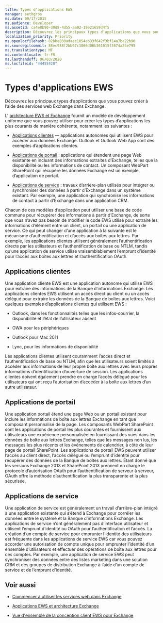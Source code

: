 ```yaml
---
title: Types d'applications EWS
manager: sethgros
ms.date: 09/17/2015
ms.audience: Developer
ms.assetid: ca4e8b90-d0d8-4d55-aa92-19e21659d4f5
description: Découvrez les principaux types d’applications que vous pouvez créer à l’aide des services web Exchange dans Exchange.
localization_priority: Priority
ms.openlocfilehash: 02bbe039adaec1054ab33f642f3bf14a7ba22b90
ms.sourcegitcommit: 88ec988f2bb67c1866d06b361615f3674a24e795
ms.translationtype: MT
ms.contentlocale: fr-FR
ms.lasthandoff: 06/03/2020
ms.locfileid: "44455428"
---
```

# <a name="ews-application-types"></a>Types d'applications EWS

Découvrez les principaux types d’applications que vous pouvez créer à l’aide des services web Exchange dans Exchange.
  
L' [architecture EWS et Exchange](ews-applications-and-the-exchange-architecture.md) fournit un modèle de développement uniforme que vous pouvez utiliser pour créer les types d’applications les plus courants de manière cohérente, notamment les suivantes : 
  
- [Applications clientes](#bk_clientapps) — applications autonomes qui utilisent EWS pour accéder aux données Exchange. Outlook et Outlook Web App sont des exemples d’applications clientes. 
    
- [Applications de portail](#bk_portalapps) : applications qui étendent une page Web existante en incluant des informations extraites d’Exchange, telles que la disponibilité ou les informations de contact. Un composant WebPart SharePoint qui récupère les données Exchange est un exemple d’application de portail. 
    
- [Applications de service](#bk_serviceapps) : travaux d’arrière-plan utilisés pour intégrer ou synchroniser des données à partir d’Exchange dans un système existant. Par exemple, une application qui synchronise les informations de contact à partir d’Exchange dans une application CRM. 
    
Chacun de ces modèles d’application peut utiliser une base de code commune pour récupérer des informations à partir d’Exchange, de sorte que vous n’avez pas besoin de modifier le code EWS utilisé pour extraire les informations d’élément entre un client, un portail ou une application de service. Ce qui peut changer d’une application à la suivante est le mécanisme d’authentification et d’accès aux boîtes aux lettres. Par exemple, les applications clientes utilisent généralement l’authentification directe par les utilisateurs et l’authentification de base ou NTLM, tandis qu’une application de service utilise vraisemblablement l’emprunt d’identité pour l’accès aux boîtes aux lettres et l’authentification OAuth.
  
## <a name="client-applications"></a>Applications clientes
<a name="bk_clientapps"> </a>

Une application cliente EWS est une application autonome qui utilise EWS pour extraire des informations de la Banque d’informations Exchange. Les applications clientes EWS utilisent un accès direct au client ou un accès délégué pour extraire les données de la Banque de boîtes aux lettres. Voici quelques exemples d’applications clientes qui utilisent EWS :
  
- Outlook, dans les fonctionnalités telles que les infos-courrier, la disponibilité et l’état de l’utilisateur absent
    
- OWA pour les périphériques
    
- Outlook pour Mac 2011
    
- Lync, pour les informations de disponibilité
    
Les applications clientes utilisent couramment l’accès direct et l’authentification de base ou NTLM, afin que les utilisateurs soient limités à accéder aux informations de leur propre boîte aux lettres avec leurs propres informations d’identification d’ouverture de session. Les applications clientes doivent également prendre en charge l’accès délégué pour les utilisateurs qui ont reçu l’autorisation d’accéder à la boîte aux lettres d’un autre utilisateur.
  
## <a name="portal-applications"></a>Applications de portail
<a name="bk_portalapps"> </a>

Une application portail étend une page Web ou un portail existant pour inclure les informations de boîte aux lettres Exchange en tant que composant personnalisé de la page. Les composants WebPart SharePoint sont les applications de portail les plus courantes et fournissent aux utilisateurs une expérience personnalisée en fournissant des vues dans les données de boîte aux lettres Exchange, telles que les messages non lus, les messages les plus récents et les événements de calendrier, à côté de leur page de portail SharePoint. Les applications de portail EWS peuvent utiliser l’accès au client direct, l’accès délégué ou l’emprunt d’identité pour récupérer des données de la Banque de boîtes aux lettres. Étant donné que les versions Exchange 2013 et SharePoint 2013 prennent en charge le protocole d’autorisation OAuth pour l’authentification de serveur à serveur, OAuth offre la méthode d’authentification la plus transparente et la plus sécurisée.
  
## <a name="service-applications"></a>Applications de service
<a name="bk_serviceapps"> </a>

Une application de service est généralement un travail d’arrière-plan intégré à une application existante qui s’étend à Exchange pour corréler les données entre le système et la Banque d’informations Exchange. Les applications de service n’ont généralement pas d’interface utilisateur et utilisent l’emprunt d’identité ou OAuth pour l’authentification et l’accès. La création d’un compte de service pour emprunter l’identité des utilisateurs est fréquente dans les applications de service EWS car vous pouvez accorder une autorisation de compte unique pour emprunter l’identité d’un ensemble d’utilisateurs et effectuer des opérations de boîte aux lettres pour ces comptes. Par exemple, une application de service EWS peut synchroniser des données entre des listes marketing dans une solution CRM et des groupes de distribution Exchange à l’aide d’un compte de service et de l’emprunt d’identité.
  
## <a name="see-also"></a>Voir aussi


- [Commencer à utiliser les services web dans Exchange](start-using-web-services-in-exchange.md)
    
- [Applications EWS et architecture Exchange](ews-applications-and-the-exchange-architecture.md)
    
- [Vue d'ensemble de la conception client EWS pour Exchange](ews-client-design-overview-for-exchange.md)
    

